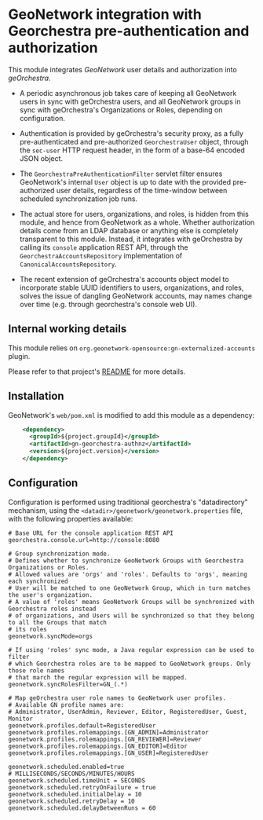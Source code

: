 # GeoNetwork integration with Georchestra pre-authentication and authorization

This module integrates *GeoNetwork* user details and authorization into *geOrchestra*.

* A periodic asynchronous job takes care of keeping all GeoNetwork users in sync with
geOrchestra users, and all GeoNetwork groups in sync with geOrchestra's
Organizations or Roles, depending on configuration.

* Authentication is provided by geOrchestra's security proxy, as a fully pre-authenticated
and pre-authorized `GeorchestraUser` object, through the `sec-user` HTTP request
header, in the form of a base-64 encoded JSON object.

* The `GeorchestraPreAuthenticationFilter` servlet filter ensures GeoNetwork's
internal `User` object is up to date with the provided pre-authorized user details,
regardless of the time-window between scheduled synchronization job runs.

* The actual store for users, organizations, and roles, is hidden from this module,
and hence from GeoNetwork as a whole. Whether authorization details come from an LDAP
database or anything else is completely transparent to this module. Instead, it integrates
with geOrchestra by calling its `console` application REST API, through the
`GeorchestraAccountsRepository` implementation of `CanonicalAccountsRepository`.

* The recent extension of geOrchestra's accounts object model to incorporate stable
UUID identifiers to users, organizations, and roles, solves the issue of dangling
GeoNetwork accounts, may names change over time (e.g. through georchestra's console web UI).

## Internal working details

This module relies on `org.geonetwork-opensource:gn-externalized-accounts`
plugin. 

Please refer to that project's [README](../externalized-accounts/README.md)
for more details.


## Installation

GeoNetwork's `web/pom.xml` is modified to add this module as a dependency:

```xml
    <dependency>
      <groupId>${project.groupId}</groupId>
      <artifactId>gn-georchestra-authnz</artifactId>
      <version>${project.version}</version>
    </dependency>
```

## Configuration

Configuration is performed using traditional georchestra's "datadirectory"
mechanism, using the `<datadir>/geonetwork/geonetwork.properties` file,
with the following properties available:

```
# Base URL for the console application REST API
georchestra.console.url=http://console:8080

# Group synchronization mode.
# Defines whether to synchronize GeoNetwork Groups with Georchestra Organizations or Roles.
# Allowed values are 'orgs' and 'roles'. Defaults to 'orgs', meaning each synchronized
# User will be matched to one GeoNetwork Group, which in turn matches the user's organization.
# A value of 'roles' means GeoNetwork Groups will be synchronized with Georchestra roles instead
# of organizations, and Users will be synchronized so that they belong to all the Groups that match
# its roles
geonetwork.syncMode=orgs

# If using 'roles' sync mode, a Java regular expression can be used to filter
# which Georchestra roles are to be mapped to GeoNetwork groups. Only those role names
# that march the regular expression will be mapped.
geonetwork.syncRolesFilter=GN_(.*)

# Map geOrchestra user role names to GeoNetwork user profiles.
# Available GN profile names are:
# Administrator, UserAdmin, Reviewer, Editor, RegisteredUser, Guest, Monitor
geonetwork.profiles.default=RegisteredUser
geonetwork.profiles.rolemappings.[GN_ADMIN]=Administrator
geonetwork.profiles.rolemappings.[GN_REVIEWER]=Reviewer
geonetwork.profiles.rolemappings.[GN_EDITOR]=Editor
geonetwork.profiles.rolemappings.[GN_USER]=RegisteredUser

geonetwork.scheduled.enabled=true
# MILLISECONDS/SECONDS/MINUTES/HOURS
geonetwork.scheduled.timeUnit = SECONDS
geonetwork.scheduled.retryOnFailure = true
geonetwork.scheduled.initialDelay = 10
geonetwork.scheduled.retryDelay = 10
geonetwork.scheduled.delayBetweenRuns = 60

```
